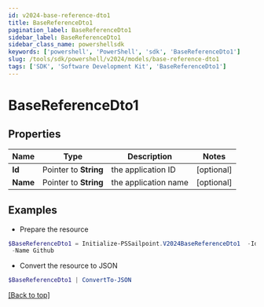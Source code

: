 ```yaml
---
id: v2024-base-reference-dto1
title: BaseReferenceDto1
pagination_label: BaseReferenceDto1
sidebar_label: BaseReferenceDto1
sidebar_class_name: powershellsdk
keywords: ['powershell', 'PowerShell', 'sdk', 'BaseReferenceDto1'] 
slug: /tools/sdk/powershell/v2024/models/base-reference-dto1
tags: ['SDK', 'Software Development Kit', 'BaseReferenceDto1']
---
```



# BaseReferenceDto1

## Properties

Name | Type | Description | Notes
------------ | ------------- | ------------- | -------------
**Id** |  Pointer to **String** | the application ID | [optional] 
**Name** |  Pointer to **String** | the application name | [optional] 

## Examples

- Prepare the resource
```powershell
$BaseReferenceDto1 = Initialize-PSSailpoint.V2024BaseReferenceDto1  -Id ff8081814d977c21014da056804a0af3 `
 -Name Github
```

- Convert the resource to JSON
```powershell
$BaseReferenceDto1 | ConvertTo-JSON
```


[[Back to top]](#) 

